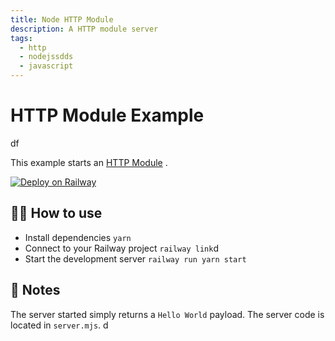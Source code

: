 ```yaml
---
title: Node HTTP Module
description: A HTTP module server
tags:
  - http
  - nodejssdds
  - javascript
---
```


# HTTP Module Example

df

This example starts an [HTTP Module](https://nodejs.org/api/http.html) .

[![Deploy on Railway](https://railway.app/button.svg)](https://railway.app/new/template/ZweBXA)

## 💁‍♀️ How to use

- Install dependencies `yarn`
- Connect to your Railway project `railway link`d
- Start the development server `railway run yarn start`

## 📝 Notes

The server started simply returns a `Hello World` payload. The server code is located in `server.mjs`.
d
